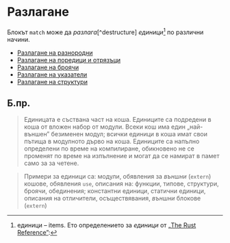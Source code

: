 # Разлагане

Блокът `match` може да *разлага*[^destructure] *единици*[^items] по различни начини.

* [Разлагане на разнородни][tuple]
* [Разлагане на поредици и отрязъци][slice]
* [Разлагане на броячи][enum]
* [Разлагане на указатели][refs]
* [Разлагане на структури][struct]

## Б.пр.
[^destructuring]: разлагам – destructure, разлагане (на обекти в отделни променливи) – destructuring

[^items]: единици – items. Ето определението за *единици* от [„The Rust Reference”][rust_ref_book]:

> Единицата е съствана част на коша. Единиците са подредени в коша от вложен
> набор от модули. Всеки кош има един „най-външен” безименен модул; всички
> единици в коша имат свои пътища в модулното дърво на коша. Единиците са
> напълно определени по време на компилиране, обикновено не се променят по
> време на изпълнение и могат да се намират в памет само за за четене.

> Примери за единици са:
модули, обявления за *външни* (`extern`) кошове, обявления `use`, описания на: функции,
типове, структури, броячи, обединения; константни единици, статични единици,
описания на отличители, осъществявания, *външни* блокове (`extern`)


[rust_ref_book]: https://doc.rust-lang.org/reference/items.html
[enum]: destructuring/destructure_enum.md
[refs]: destructuring/destructure_pointers.md
[struct]: destructuring/destructure_structures.md
[tuple]: destructuring/destructure_tuple.md
[slice]: destructuring/destructure_slice.md
